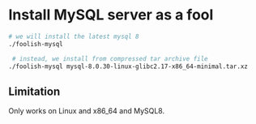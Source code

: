 # Install MySQL server as a fool

~~~bash
# we will install the latest mysql 8
./foolish-mysql

 # instead, we install from compressed tar archive file
./foolish-mysql mysql-8.0.30-linux-glibc2.17-x86_64-minimal.tar.xz 
~~~

## Limitation
Only works on Linux and x86_64 and MySQL8.